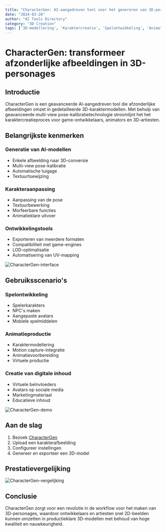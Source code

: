 ```yaml
---
title: "CharacterGen: AI-aangedreven tool voor het genereren van 3D-personages"
date: "2024-03-20"
author: "AI Tools Directory"
category: "3D Creation"
tags: ['3D-modellering', 'Karaktercreatie', 'Spelontwikkeling', 'Animatie']
---
```

# CharacterGen: transformeer afzonderlijke afbeeldingen in 3D-personages

## Introductie

CharacterGen is een geavanceerde AI-aangedreven tool die afzonderlijke afbeeldingen omzet in gedetailleerde 3D-karaktermodellen. Met behulp van geavanceerde multi-view pose-kalibratietechnologie stroomlijnt het het karaktercreatieproces voor game-ontwikkelaars, animators en 3D-artiesten.

## Belangrijkste kenmerken

### Generatie van AI-modellen
- Enkele afbeelding naar 3D-conversie
- Multi-view pose-kalibratie
- Automatische tuigage
- Textuurtoewijzing

### Karakteraanpassing
- Aanpassing van de pose
- Textuurbewerking
- Morfeerbare functies
- Animatieklare uitvoer

### Ontwikkelingstools
- Exporteren van meerdere formaten
- Compatibiliteit met game-engines
- LOD-optimalisatie
- Automatisering van UV-mapping

![CharacterGen-interface](/imgs/charactergen/interface.jpg)

## Gebruiksscenario's

### Spelontwikkeling
- Spelerkarakters
- NPC's maken
- Aangepaste avatars
- Mobiele spelmiddelen

### Animatieproductie
- Karaktermodellering
- Motion capture-integratie
- Animatievoorbereiding
- Virtuele productie

### Creatie van digitale inhoud
- Virtuele beïnvloeders
- Avatars op sociale media
- Marketingmateriaal
- Educatieve inhoud

![CharacterGen-demo](/imgs/charactergen/demo.jpg)

## Aan de slag

1. Bezoek [CharacterGen](https://charactergen.ai)
2. Upload een karakterafbeelding
3. Configureer instellingen
4. Genereer en exporteer een 3D-model

## Prestatievergelijking

![CharacterGen-vergelijking](/imgs/charactergen/comparison.jpg)

## Conclusie

CharacterGen zorgt voor een revolutie in de workflow voor het maken van 3D-personages, waardoor ontwikkelaars en artiesten snel 2D-beelden kunnen omzetten in productieklare 3D-modellen met behoud van hoge kwaliteit en nauwkeurigheid.